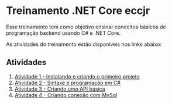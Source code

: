 # Treinamento .NET Core eccjr

Esse treinamento tem como objetivo ensinar conceitos básicos de programação backend usando C# e .NET Core.

As atividades do treinamento estão disponíveis nos links abaixo:

## Atividades

1. [Atividade 1 - Instalando e criando o primeiro projeto](./atividade_1.md)
2. [Atividade 2 - Sintaxe e programação em C#](./atividade_2.md)
3. [Atividade 3 - Criando uma API básica](./atividade_3.md)
4. [Atividade 4 - Criando conexão com MySql](./atividade_4.md)
